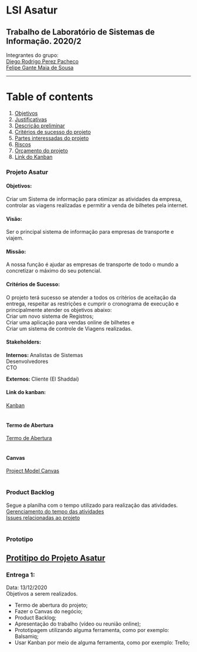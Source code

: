# LSI Asatur
Trabalho de Laboratório de Sistemas de Informação. 2020/2
---
Integrantes do grupo:<br>
[Diego Rodrigo Perez Pacheco](https://www.linkedin.com/in/diego-rodrigo-perez-pacheco-758760101/)<br>
[Felipe Gante Maia de Sousa](https://www.linkedin.com/in/felipe-gante-maia-de-sousa-bb5485190/)

---

# Table of contents
1. [Objetivos](#objetivos)
2. [Justificativas](#justificativas)
3. [Descrição preliminar](#preliminar)
4. [Critérios de sucesso do projeto](#sucesso)
5. [Partes interessadas do projeto](#interessandos)
6. [Riscos](#riscos)
7. [Orçamento do projeto](#orcamento)
8. [Link do Kanban](#kanban)


### Projeto Asatur

#### <b>Objetivos</b>: <a name="objetivos"></a>
Criar um Sistema de informação para otimizar as atividades da empresa, controlar as viagens realizadas e permitir a venda de bilhetes pela internet.

#### <b>Visão</b>:
Ser o principal sistema de informação para empresas de transporte e viajem.

#### <b>Missão</b>:
A nossa função é ajudar as empresas de transporte de todo o mundo a concretizar o máximo do seu potencial.

#### <b>Critérios de Sucesso</b>:
O projeto terá sucesso se atender a todos os critérios de aceitação da entrega, respeitar as restrições e cumprir o cronograma de execução e principalmente atender os objetivos abaixo:<br>
Criar um novo sistema de Registros;<br>
Criar uma aplicação para vendas online de bilhetes e<br>
Criar um sistema de controle de Viagens realizadas.


#### <b>Stakeholders</b>:
<b> Internos: </b>
Analistas de Sistemas<br>
Desenvolvedores<br>
CTO

<b>Externos: </b>
Cliente (El Shaddai)

#### <b>Link do kanban</b>: <a name="kanban"></a>
[Kanban](https://github.com/Diegorpp/SLI_Project/projects/1)
<br><br>

#### Termo de Abertura
[Termo de Abertura](https://drive.google.com/file/d/19qzwzdCHetw09FWie09dRQ1c3oq_qk2B/view?usp=sharing)
<br><br>

#### Canvas
[Project Model Canvas](https://docs.google.com/drawings/d/19tcHYSeKz3_GcH33DzzTEcRx1yo6b_2mGUglC-0_GeY/edit?usp=sharing)
<br><br>

### Product Backlog
Segue a planilha com o tempo utilizado para realização das atividades. <br>
[Gerenciamento do tempo das atividades](https://docs.google.com/spreadsheets/d/1S-XMt6AnhDgEYh_sVSNM7tQE1HcXYvMCAWFBtgd8L8o/edit?usp=sharing) <br>
[Issues relacionadas ao projeto](https://github.com/Diegorpp/SLI_Project/issues)
<br><br>

### Prototipo
[Protitipo do Projeto Asatur]()
---
### Entrega 1:
Data: 13/12/2020 <br>
Objetivos a serem realizados.

* Termo de abertura do projeto;
* Fazer o Canvas do negócio;
* Product Backlog;
* Apresentação do trabalho (vídeo ou reunião online);
* Prototipagem utilizando alguma ferramenta, como por exemplo: Balsamiq;
* Usar Kanban por meio de alguma ferramenta, como por exemplo: Trello;
